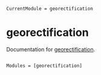 ```@meta
CurrentModule = georectification
```

# georectification

Documentation for [georectification](https://github.com/mi3nts/georectification.jl).

```@index
```

```@autodocs
Modules = [georectification]
```
